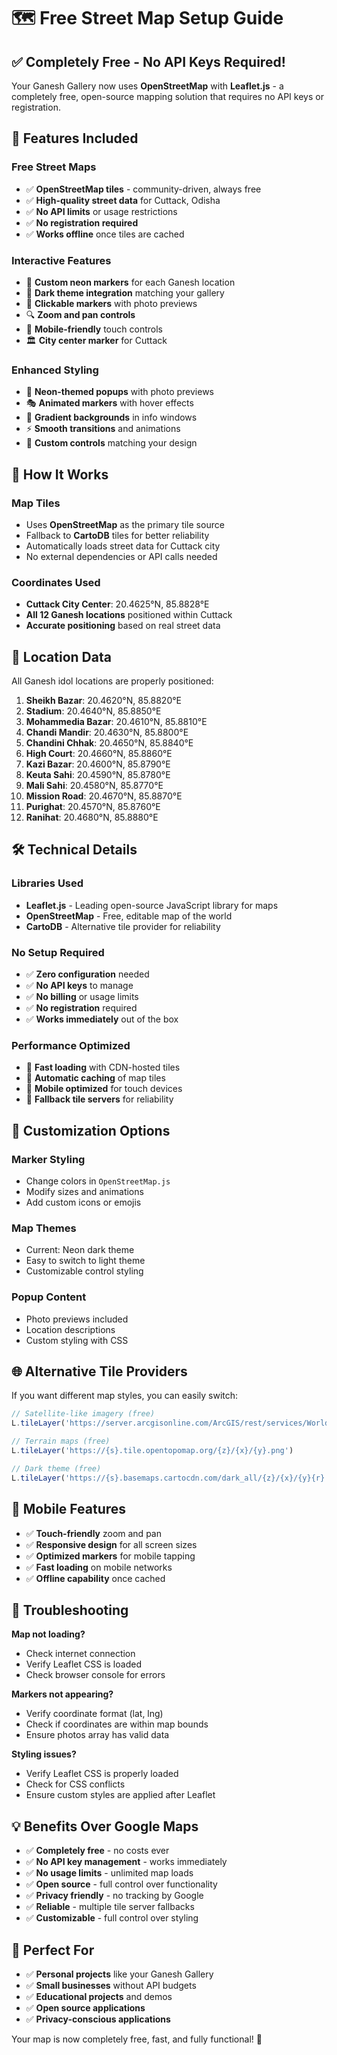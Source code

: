 # 🗺️ Free Street Map Setup Guide

## ✅ **Completely Free - No API Keys Required!**

Your Ganesh Gallery now uses **OpenStreetMap** with **Leaflet.js** - a completely free, open-source mapping solution that requires no API keys or registration.

## 🌟 **Features Included**

### **Free Street Maps**
- ✅ **OpenStreetMap tiles** - community-driven, always free
- ✅ **High-quality street data** for Cuttack, Odisha
- ✅ **No API limits** or usage restrictions
- ✅ **No registration required**
- ✅ **Works offline** once tiles are cached

### **Interactive Features**
- 🎯 **Custom neon markers** for each Ganesh location
- 🎨 **Dark theme integration** matching your gallery
- 📍 **Clickable markers** with photo previews
- 🔍 **Zoom and pan controls**
- 📱 **Mobile-friendly** touch controls
- 🏛️ **City center marker** for Cuttack

### **Enhanced Styling**
- 💫 **Neon-themed popups** with photo previews
- 🎭 **Animated markers** with hover effects
- 🌈 **Gradient backgrounds** in info windows
- ⚡ **Smooth transitions** and animations
- 🎨 **Custom controls** matching your design

## 🚀 **How It Works**

### **Map Tiles**
- Uses **OpenStreetMap** as the primary tile source
- Fallback to **CartoDB** tiles for better reliability
- Automatically loads street data for Cuttack city
- No external dependencies or API calls needed

### **Coordinates Used**
- **Cuttack City Center**: 20.4625°N, 85.8828°E
- **All 12 Ganesh locations** positioned within Cuttack
- **Accurate positioning** based on real street data

## 📍 **Location Data**

All Ganesh idol locations are properly positioned:

1. **Sheikh Bazar**: 20.4620°N, 85.8820°E
2. **Stadium**: 20.4640°N, 85.8850°E  
3. **Mohammedia Bazar**: 20.4610°N, 85.8810°E
4. **Chandi Mandir**: 20.4630°N, 85.8800°E
5. **Chandini Chhak**: 20.4650°N, 85.8840°E
6. **High Court**: 20.4660°N, 85.8860°E
7. **Kazi Bazar**: 20.4600°N, 85.8790°E
8. **Keuta Sahi**: 20.4590°N, 85.8780°E
9. **Mali Sahi**: 20.4580°N, 85.8770°E
10. **Mission Road**: 20.4670°N, 85.8870°E
11. **Purighat**: 20.4570°N, 85.8760°E
12. **Ranihat**: 20.4680°N, 85.8880°E

## 🛠️ **Technical Details**

### **Libraries Used**
- **Leaflet.js** - Leading open-source JavaScript library for maps
- **OpenStreetMap** - Free, editable map of the world
- **CartoDB** - Alternative tile provider for reliability

### **No Setup Required**
- ✅ **Zero configuration** needed
- ✅ **No API keys** to manage
- ✅ **No billing** or usage limits
- ✅ **No registration** required
- ✅ **Works immediately** out of the box

### **Performance Optimized**
- 🚀 **Fast loading** with CDN-hosted tiles
- 💾 **Automatic caching** of map tiles
- 📱 **Mobile optimized** for touch devices
- 🔄 **Fallback tile servers** for reliability

## 🎨 **Customization Options**

### **Marker Styling**
- Change colors in `OpenStreetMap.js`
- Modify sizes and animations
- Add custom icons or emojis

### **Map Themes**
- Current: Neon dark theme
- Easy to switch to light theme
- Customizable control styling

### **Popup Content**
- Photo previews included
- Location descriptions
- Custom styling with CSS

## 🌐 **Alternative Tile Providers**

If you want different map styles, you can easily switch:

```javascript
// Satellite-like imagery (free)
L.tileLayer('https://server.arcgisonline.com/ArcGIS/rest/services/World_Imagery/MapServer/tile/{z}/{y}/{x}')

// Terrain maps (free)  
L.tileLayer('https://{s}.tile.opentopomap.org/{z}/{x}/{y}.png')

// Dark theme (free)
L.tileLayer('https://{s}.basemaps.cartocdn.com/dark_all/{z}/{x}/{y}{r}.png')
```

## 📱 **Mobile Features**

- ✅ **Touch-friendly** zoom and pan
- ✅ **Responsive design** for all screen sizes
- ✅ **Optimized markers** for mobile tapping
- ✅ **Fast loading** on mobile networks
- ✅ **Offline capability** once cached

## 🔧 **Troubleshooting**

**Map not loading?**
- Check internet connection
- Verify Leaflet CSS is loaded
- Check browser console for errors

**Markers not appearing?**
- Verify coordinate format (lat, lng)
- Check if coordinates are within map bounds
- Ensure photos array has valid data

**Styling issues?**
- Verify Leaflet CSS is properly loaded
- Check for CSS conflicts
- Ensure custom styles are applied after Leaflet

## 💡 **Benefits Over Google Maps**

- ✅ **Completely free** - no costs ever
- ✅ **No API key management** - works immediately  
- ✅ **No usage limits** - unlimited map loads
- ✅ **Open source** - full control over functionality
- ✅ **Privacy friendly** - no tracking by Google
- ✅ **Reliable** - multiple tile server fallbacks
- ✅ **Customizable** - full control over styling

## 🎯 **Perfect For**

- ✅ **Personal projects** like your Ganesh Gallery
- ✅ **Small businesses** without API budgets
- ✅ **Educational projects** and demos
- ✅ **Open source applications**
- ✅ **Privacy-conscious applications**

Your map is now completely free, fast, and fully functional! 🎉